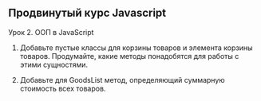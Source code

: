 ## Продвинутый курс Javascript

Урок 2. ООП в JavaScript
<br>
1. Добавьте пустые классы для корзины товаров и элемента корзины товаров. Продумайте, какие методы понадобятся для работы с этими сущностями.

2. Добавьте для GoodsList метод, определяющий суммарную стоимость всех товаров.
